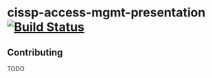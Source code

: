 # cissp-access-mgmt-presentation [![Build Status](https://travis-ci.org/smaslennikov/cissp-access-mgmt-presentation.svg?branch=master)](https://travis-ci.org/smaslennikov/cissp-access-mgmt-presentation)

## Contributing
TODO
